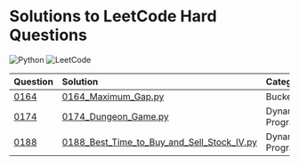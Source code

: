 # Solutions to LeetCode Hard Questions

![Python](https://img.shields.io/badge/python-3670A0?style=for-the-badge&logo=python&logoColor=ffdd54)
![LeetCode](https://img.shields.io/badge/LeetCode-000000?style=for-the-badge&logo=LeetCode&logoColor=#d16c06)

| Question | Solution | Category |
| :---- | :---- | :---- |
| [0164](https://leetcode.com/problems/maximum-gap/) | [0164_Maximum_Gap.py](0164_Maximum_Gap.py) | Bucket Sort |
| [0174](https://leetcode.com/problems/dungeon-game/) | [0174_Dungeon_Game.py](0174_Dungeon_Game.py) | Dynamic Programming |
| [0188](https://leetcode.com/problems/best-time-to-buy-and-sell-stock-iv/) | [0188_Best_Time_to_Buy_and_Sell_Stock_IV.py](0188_Best_Time_to_Buy_and_Sell_Stock_IV.py) | Dynamic Programming |
